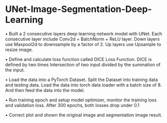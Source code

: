 # UNet-Image-Segmentation-Deep-Learning

•	Built a 2 consecutive layers deep learning network model with UNet. Each consecutive layer include Conv2d + BatchNorm + ReLU layer. Down layers use Maxpool2d to downsample by a factor of 2. Up layers use Upsample to resize image.

•	Define and calculate loss function called DICE Loss Function. DICE is defined by two times Intersection of two input divided by the summation of the input.

•	Load the data into a PyTorch Dataset. Split the Dataset into training data and testing data. Load the data into torch data loader with a batch size of 8. And then feed the data into the model.

•	Run training epoch and setup model optimizer, monitor the training loss and validation loss. After 300 epochs, both losses drop under 0.1

•	Correct plot and shown the original image and segmentation image result.
